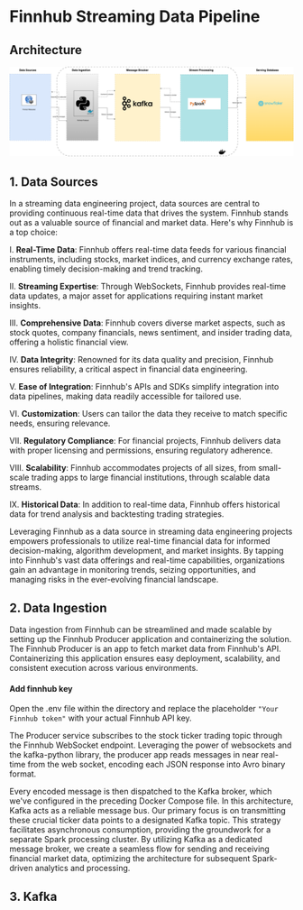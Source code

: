 # Finnhub Streaming Data Pipeline


## Architecture
![architectural-diagram](images/opensource-milestone-project.drawio.png)

## 1. Data Sources
In a streaming data engineering project, data sources are central to providing continuous real-time data that drives the system. Finnhub stands out as a valuable source of financial and market data. Here's why Finnhub is a top choice:

I. **Real-Time Data**: Finnhub offers real-time data feeds for various financial instruments, including stocks, market indices, and currency exchange rates, enabling timely decision-making and trend tracking.

II. **Streaming Expertise**: Through WebSockets, Finnhub provides real-time data updates, a major asset for applications requiring instant market insights.

III. **Comprehensive Data**: Finnhub covers diverse market aspects, such as stock quotes, company financials, news sentiment, and insider trading data, offering a holistic financial view.

IV. **Data Integrity**: Renowned for its data quality and precision, Finnhub ensures reliability, a critical aspect in financial data engineering.

V. **Ease of Integration**: Finnhub's APIs and SDKs simplify integration into data pipelines, making data readily accessible for tailored use.

VI. **Customization**: Users can tailor the data they receive to match specific needs, ensuring relevance.

VII. **Regulatory Compliance**: For financial projects, Finnhub delivers data with proper licensing and permissions, ensuring regulatory adherence.

VIII. **Scalability**: Finnhub accommodates projects of all sizes, from small-scale trading apps to large financial institutions, through scalable data streams.

IX. **Historical Data**: In addition to real-time data, Finnhub offers historical data for trend analysis and backtesting trading strategies.

Leveraging Finnhub as a data source in streaming data engineering projects empowers professionals to utilize real-time financial data for informed decision-making, algorithm development, and market insights. By tapping into Finnhub's vast data offerings and real-time capabilities, organizations gain an advantage in monitoring trends, seizing opportunities, and managing risks in the ever-evolving financial landscape.

## 2. Data Ingestion
Data ingestion from Finnhub can be streamlined and made scalable by setting up the Finnhub Producer application and containerizing the solution.
The Finnhub Producer is an app to fetch market data from Finnhub's API. Containerizing this application ensures easy deployment, scalability, and consistent execution across various environments.
#### Add finnhub key
Open the .env file within the directory and replace the placeholder `"Your Finnhub token"` with your actual Finnhub API key.


The Producer service subscribes to the stock ticker trading topic through the Finnhub WebSocket endpoint. Leveraging the power of websockets and the kafka-python library, the producer app reads messages in near real-time from the web socket, encoding each JSON response into Avro binary format.


Every encoded message is then dispatched to the Kafka broker, which we've configured in the preceding Docker Compose file. In this architecture, Kafka acts as a reliable message bus. Our primary focus is on transmitting these crucial ticker data points to a designated Kafka topic. This strategy facilitates asynchronous consumption, providing the groundwork for a separate Spark processing cluster. By utilizing Kafka as a dedicated message broker, we create a seamless flow for sending and receiving financial market data, optimizing the architecture for subsequent Spark-driven analytics and processing.
## 3. Kafka
